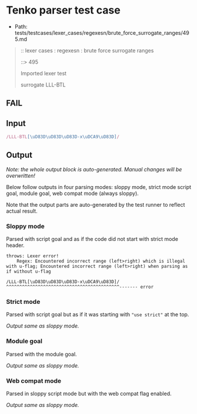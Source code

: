 # Tenko parser test case

- Path: tests/testcases/lexer_cases/regexesn/brute_force_surrogate_ranges/495.md

> :: lexer cases : regexesn : brute force surrogate ranges
>
> ::> 495
>
> Imported lexer test
>
> surrogate LLL-BTL

## FAIL

## Input

`````js
/LLL-BTL[\uD83D\uD83D\uD83D-x\uDCA9\uD83D]/
`````

## Output

_Note: the whole output block is auto-generated. Manual changes will be overwritten!_

Below follow outputs in four parsing modes: sloppy mode, strict mode script goal, module goal, web compat mode (always sloppy).

Note that the output parts are auto-generated by the test runner to reflect actual result.

### Sloppy mode

Parsed with script goal and as if the code did not start with strict mode header.

`````
throws: Lexer error!
    Regex: Encountered incorrect range (left>right) which is illegal with u-flag; Encountered incorrect range (left>right) when parsing as if without u-flag

/LLL-BTL[\uD83D\uD83D\uD83D-x\uDCA9\uD83D]/
^^^^^^^^^^^^^^^^^^^^^^^^^^^^^^^^^^^^^^^^^^^------- error
`````

### Strict mode

Parsed with script goal but as if it was starting with `"use strict"` at the top.

_Output same as sloppy mode._

### Module goal

Parsed with the module goal.

_Output same as sloppy mode._

### Web compat mode

Parsed in sloppy script mode but with the web compat flag enabled.

_Output same as sloppy mode._
